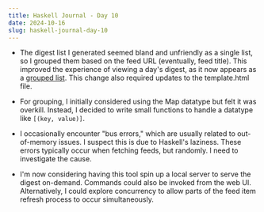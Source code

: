 ```yaml
---
title: Haskell Journal - Day 10
date: 2024-10-16
slug: haskell-journal-day-10
---
```


- The digest list I generated seemed bland and unfriendly as a single list, so I grouped them based on the feed URL (eventually, feed title). This improved the experience of viewing a day's digest, as it now appears as a [grouped list](https://imgur.com/sk14hRb). This change also required updates to the template.html file.

- For grouping, I initially considered using the Map datatype but felt it was overkill. Instead, I decided to write small functions to handle a datatype like `[(key, value)]`.

- I occasionally encounter "bus errors," which are usually related to out-of-memory issues. I suspect this is due to Haskell's laziness. These errors typically occur when fetching feeds, but randomly. I need to investigate the cause.

- I'm now considering having this tool spin up a local server to serve the digest on-demand. Commands could also be invoked from the web UI. Alternatively, I could explore concurrency to allow parts of the feed item refresh process to occur simultaneously.
